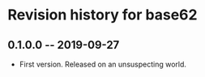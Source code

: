 # Revision history for base62

## 0.1.0.0 -- 2019-09-27

* First version. Released on an unsuspecting world.
